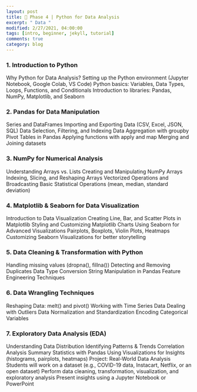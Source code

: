 ```yaml
---
layout: post
title: 🐍 Phase 4 | Python for Data Analysis  
excerpt: " Data "
modified: 2/27/2021, 04:00:00
tags: [intro, beginner, jekyll, tutorial]
comments: true
category: blog
---
```




### 1. Introduction to Python
Why Python for Data Analysis?
Setting up the Python environment (Jupyter Notebook, Google Colab, VS Code)
Python basics: Variables, Data Types, Loops, Functions, and Conditionals
Introduction to libraries: Pandas, NumPy, Matplotlib, and Seaborn
### 2. Pandas for Data Manipulation
Series and DataFrames
Importing and Exporting Data (CSV, Excel, JSON, SQL)
Data Selection, Filtering, and Indexing
Data Aggregation with groupby
Pivot Tables in Pandas
Applying functions with apply and map
Merging and Joining datasets
### 3. NumPy for Numerical Analysis
Understanding Arrays vs. Lists
Creating and Manipulating NumPy Arrays
Indexing, Slicing, and Reshaping Arrays
Vectorized Operations and Broadcasting
Basic Statistical Operations (mean, median, standard deviation)
### 4. Matplotlib & Seaborn for Data Visualization
Introduction to Data Visualization
Creating Line, Bar, and Scatter Plots in Matplotlib
Styling and Customizing Matplotlib Charts
Using Seaborn for Advanced Visualizations
Pairplots, Boxplots, Violin Plots, Heatmaps
Customizing Seaborn Visualizations for better storytelling
### 5. Data Cleaning & Transformation with Python
Handling missing values (dropna(), fillna())
Detecting and Removing Duplicates
Data Type Conversion
String Manipulation in Pandas
Feature Engineering Techniques
### 6. Data Wrangling Techniques
Reshaping Data: melt() and pivot()
Working with Time Series Data
Dealing with Outliers
Data Normalization and Standardization
Encoding Categorical Variables
### 7. Exploratory Data Analysis (EDA)
Understanding Data Distribution
Identifying Patterns & Trends
Correlation Analysis
Summary Statistics with Pandas
Using Visualizations for Insights (histograms, pairplots, heatmaps)
Project: Real-World Data Analysis
Students will work on a dataset (e.g., COVID-19 data, Instacart, Netflix, or an open dataset)
Perform data cleaning, transformation, visualization, and exploratory analysis
Present insights using a Jupyter Notebook or PowerPoint
